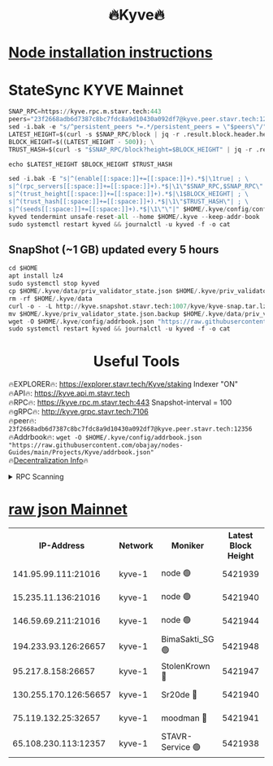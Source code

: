 <h1 align="center"> 🔥Kyve🔥</h1>

[Node installation instructions](https://github.com/obajay/nodes-Guides/tree/main/Projects/Kyve)
=
# StateSync KYVE Mainnet
```python
SNAP_RPC=https://kyve.rpc.m.stavr.tech:443
peers="23f2668adb6d7387c8bc7fdc8a9d10430a092df7@kyve.peer.stavr.tech:12356"
sed -i.bak -e "s/^persistent_peers *=.*/persistent_peers = \"$peers\"/" $HOME/.kyve/config/config.toml
LATEST_HEIGHT=$(curl -s $SNAP_RPC/block | jq -r .result.block.header.height); \
BLOCK_HEIGHT=$((LATEST_HEIGHT - 500)); \
TRUST_HASH=$(curl -s "$SNAP_RPC/block?height=$BLOCK_HEIGHT" | jq -r .result.block_id.hash)

echo $LATEST_HEIGHT $BLOCK_HEIGHT $TRUST_HASH

sed -i.bak -E "s|^(enable[[:space:]]+=[[:space:]]+).*$|\1true| ; \
s|^(rpc_servers[[:space:]]+=[[:space:]]+).*$|\1\"$SNAP_RPC,$SNAP_RPC\"| ; \
s|^(trust_height[[:space:]]+=[[:space:]]+).*$|\1$BLOCK_HEIGHT| ; \
s|^(trust_hash[[:space:]]+=[[:space:]]+).*$|\1\"$TRUST_HASH\"| ; \
s|^(seeds[[:space:]]+=[[:space:]]+).*$|\1\"\"|" $HOME/.kyve/config/config.toml
kyved tendermint unsafe-reset-all --home $HOME/.kyve --keep-addr-book
sudo systemctl restart kyved && journalctl -u kyved -f -o cat
```

## SnapShot (~1 GB) updated every 5 hours
```python
cd $HOME
apt install lz4
sudo systemctl stop kyved
cp $HOME/.kyve/data/priv_validator_state.json $HOME/.kyve/priv_validator_state.json.backup
rm -rf $HOME/.kyve/data
curl -o - -L http://kyve.snapshot.stavr.tech:1007/kyve/kyve-snap.tar.lz4 | lz4 -c -d - | tar -x -C $HOME/.kyve --strip-components 2
mv $HOME/.kyve/priv_validator_state.json.backup $HOME/.kyve/data/priv_validator_state.json
wget -O $HOME/.kyve/config/addrbook.json "https://raw.githubusercontent.com/obajay/nodes-Guides/main/Projects/Kyve/addrbook.json"
sudo systemctl restart kyved && journalctl -u kyved -f -o cat
```

<h1 align="center"> Useful Tools</h1>

🔥EXPLORER🔥:     https://explorer.stavr.tech/Kyve/staking        Indexer "ON" \
🔥API🔥: 			 		https://kyve.api.m.stavr.tech \
🔥RPC🔥:          https://kyve.rpc.m.stavr.tech:443	              Snapshot-interval = 100 \
🔥gRPC🔥:         http://kyve.grpc.stavr.tech:7106 \
🔥peer🔥:					`23f2668adb6d7387c8bc7fdc8a9d10430a092df7@kyve.peer.stavr.tech:12356` \
🔥Addrbook🔥:    ```wget -O $HOME/.kyve/config/addrbook.json "https://raw.githubusercontent.com/obajay/nodes-Guides/main/Projects/Kyve/addrbook.json"``` \
🔥[Decentralization Info](https://github.com/obajay/StateSync-snapshots/tree/main/Projects/Kyve/Decentralization)🔥

<details>
<summary>RPC Scanning</summary>

<h2 align="center"> We scan nodes in real time every 4 hours. And we provide the final result of RPC endpoints.
We cannot influence the operation of these nodes in any way. </h2>


```python
If Voting Power is higher than 0 --> then the Node is a validator of the network and may be subject to attack and be a potential threat to the chain.
```
```python
We marked such validators with a red symbol
```

</details>

[raw json Mainnet](https://rpc-check.kyvem.stavr.tech/kyvem/rpc-kyvem-result.json)
=



<table><tr><th>IP-Address</th><th>Network</th><th>Moniker</th><th>Latest Block Height</th><th>Earliest Block Height</th><th>Catching Up</th><th>Tx Index</th><th>Voting Power</th><th>Scan Time</th></tr><tr><td>141.95.99.111:21016</td><td>kyve-1</td><td>node 🟢</td><td>5421939</td><td>1</td><td>False</td><td>off</td><td>0</td><td>2024-03-19T01:51:27.069693522UTC</td></tr><tr><td>15.235.11.136:21016</td><td>kyve-1</td><td>node 🟢</td><td>5421940</td><td>1</td><td>False</td><td>off</td><td>0</td><td>2024-03-19T01:51:39.928612601UTC</td></tr><tr><td>146.59.69.211:21016</td><td>kyve-1</td><td>node 🟢</td><td>5421944</td><td>1</td><td>False</td><td>off</td><td>0</td><td>2024-03-19T01:52:03.448038663UTC</td></tr><tr><td>194.233.93.126:26657</td><td>kyve-1</td><td>BimaSakti_SG 🟢</td><td>5421948</td><td>2646001</td><td>False</td><td>off</td><td>0</td><td>2024-03-19T01:52:31.250768884UTC</td></tr><tr><td>95.217.8.158:26657</td><td>kyve-1</td><td>StolenKrown 🔴</td><td>5421947</td><td>5193501</td><td>False</td><td>on</td><td>2499</td><td>2024-03-19T01:52:24.258068337UTC</td></tr><tr><td>130.255.170.126:56657</td><td>kyve-1</td><td>Sr20de 🔴</td><td>5421940</td><td>5217201</td><td>False</td><td>off</td><td>5992</td><td>2024-03-19T01:51:40.319420871UTC</td></tr><tr><td>75.119.132.25:32657</td><td>kyve-1</td><td>moodman 🔴</td><td>5421941</td><td>5321941</td><td>False</td><td>off</td><td>6865</td><td>2024-03-19T01:51:42.758197789UTC</td></tr><tr><td>65.108.230.113:12357</td><td>kyve-1</td><td>STAVR-Service 🟢</td><td>5421938</td><td>5421701</td><td>False</td><td>on</td><td>0</td><td>2024-03-19T01:51:20.738722644UTC</td></tr></table>
